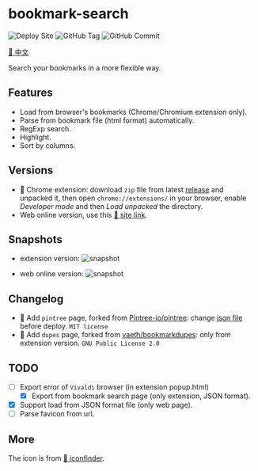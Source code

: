 # bookmark-search

![Deploy Site](https://github.com/hantang/search-bookmark/actions/workflows/deploy.yml/badge.svg)
![GitHub Tag](https://img.shields.io/github/v/tag/hantang/search-bookmark)
![GitHub Commit](https://img.shields.io/github/last-commit/hantang/search-bookmark)

[:memo: 中文](./README.zh-CN.md)

Search your bookmarks in a more flexible way.

## Features

- Load from browser's bookmarks (Chrome/Chromium extension only).
- Parse from bookmark file (html format) automatically.
- RegExp search.
- Highlight.
- Sort by columns.

## Versions

- :art: Chrome extension: download `zip` file from latest [release](https://github.com/hantang/search-bookmark/releases) and unpacked it, then open `chrome://extensions/` in your browser, enable _Developer mode_ and then _Load unpacked_ the directory.
- Web online version, use this [:link: site link](https://hantang.github.io/search-bookmark).

## Snapshots

- extension version:
  ![snapshot](images/snapshot-extension.png)

- web online version:
  ![snapshot](images/snapshot-web.png)

## Changelog

- :tada: Add `pintree` page, forked from [Pintree-io/pintree](https://github.com/Pintree-io/pintree): change [json file](./src/json/pintree.json) before deploy. `MIT license`
- :rocket: Add `dupes` page, forked from [vaeth/bookmarkdupes](https://github.com/vaeth/bookmarkdupes): only from extension version. `GNU Public License 2.0`

## TODO

- [ ] Export error of `Vivaldi` browser (in extension popup.html)
  - [x] Export from bookmark search page (only extension, JSON format).
- [x] Support load from JSON format file (only web page).
- [ ] Parse favicon from url.

## More

The icon is from [:link: iconfinder](https://www.iconfinder.com/icons/8725808).

